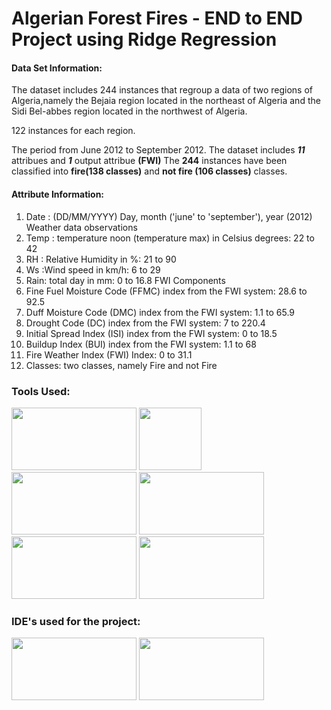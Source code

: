 # Algerian Forest Fires - END to END Project using Ridge Regression
#### Data Set Information:

The dataset includes 244 instances that regroup a data of two regions of Algeria,namely the Bejaia region located in the northeast of Algeria and the Sidi Bel-abbes region located in the northwest of Algeria.

122 instances for each region.

The period from June 2012 to September 2012.
The dataset includes **_11_** attribues and **_1_** output attribue **(FWI)**
The **244** instances have been classified into **fire(138 classes)** and **not fire (106 classes)** classes.

#### Attribute Information:

1. Date : (DD/MM/YYYY) Day, month ('june' to 'september'), year (2012)
Weather data observations
2. Temp : temperature noon (temperature max) in Celsius degrees: 22 to 42
3. RH : Relative Humidity in %: 21 to 90
4. Ws :Wind speed in km/h: 6 to 29
5. Rain: total day in mm: 0 to 16.8
FWI Components
6. Fine Fuel Moisture Code (FFMC) index from the FWI system: 28.6 to 92.5
7. Duff Moisture Code (DMC) index from the FWI system: 1.1 to 65.9
8. Drought Code (DC) index from the FWI system: 7 to 220.4
9. Initial Spread Index (ISI) index from the FWI system: 0 to 18.5
10. Buildup Index (BUI) index from the FWI system: 1.1 to 68
11. Fire Weather Index (FWI) Index: 0 to 31.1
12. Classes: two classes, namely Fire and not Fire

### Tools Used:
<img src=https://upload.wikimedia.org/wikipedia/commons/0/05/Scikit_learn_logo_small.svg width=200 height=100> <img src=https://upload.wikimedia.org/wikipedia/commons/0/01/Created_with_Matplotlib-logo.svg width=100 heigh=50>
 <img src=https://seaborn.pydata.org/_images/logo-tall-lightbg.svg width=200 height=100> <img src=https://upload.wikimedia.org/wikipedia/commons/e/ed/Pandas_logo.svg width=200 height=100>
 <img src=https://upload.wikimedia.org/wikipedia/commons/3/31/NumPy_logo_2020.svg width=200 height=100> <img src=https://upload.wikimedia.org/wikipedia/commons/3/3c/Flask_logo.svg width=200 height=100>

### IDE's used for the project:
<img src=https://upload.wikimedia.org/wikipedia/commons/2/2d/Visual_Studio_Code_1.18_icon.svg width=200 height=100> <img src=https://github.com/jupyter/jupyter.github.io/blob/main/assets/share.png width=200 height=100>


 
